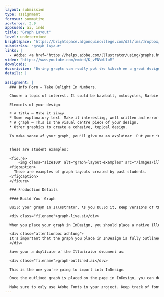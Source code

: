 ```yaml
---
layout: submission
type: assignment
formsum: summative
sortorder: 3.9
appsused: ai, indd
title: "Graph Layout"
level: undetermined
brightspace: "https://brightspace.algonquincollege.com/d2l/lms/dropbox/user/folder_submit_files.d2l?db=121204&grpid=0&isprv=0&bp=0&ou=145550"
submission: "graph-layout"
links: |
  - Adobe: <a href="https://helpx.adobe.com/illustrator/using/graphs.html" title="Adobe: Graphs" target="_blank">Graphs</a>
video: "https://www.youtube.com/embed/K_vENVmUluM"
downloads:
description: "Boring graphs can really put the kibosh on a great design. As a designer, one of the most difficult and rewarding jobs is to transform boring data into exciting, engaging visuals. The challenge is to present so many numbers in a compelling way."
details: |
  
assignment: |
  ### Info Porn — Take Delight In Numbers.

  Choose a topic of interest. It could be baseball, motocycles, Barbie Dolls ... it's on you. Find some numbers related to it. So, for example, you could graph the powerband of the <a href="https://www.harley-davidson.com/us/en/motorcycles/2018/softail/fat-boy/detailed-specs-and-pricing.html" title="Harley Davidson Soft Tail Fat Boy" target="_blank">Harley Davidson Soft Tail Fat Boy</a>. In this specific example, you would graph horsepower on one axis and RPM on the other. Don't hesitate to pass your idea by me before you start.

  Elements of your design:

  * A title — Make it zingy.
  * Some explanatory text. Make it interesting, well written and error-free.
  * A graph — This is the visual centre piece of your design.
  * Other graphics to create a cohesive, topical design.

  To make sense of your graph, you'll give me an explainer. Put your information in context, graphically. Your graph needs to be delivered in the form of a cohesive, unified page design — a letter-sized page. <strong>Create this layout in InDesign.</strong>

   
  These are student examples:

  <figure>
      <img class="size100" alt="graph-layout-examples" src="/images/illustrator-graph-layout/graphs-layout-student-examples.jpg">
  <figcaption>
    These are examples of graph layouts created by past students.
  </figcaption>
  </figure>

  ### Production Details

  #### Build Your Graph

  Build your graph in Illustrator. As you build it, keep versions of the artwork in a single file so you can revert to a previous version, if needed. Name your Illustrator file:

  <div class="filename">graph-live.ai</div>

  When you place your graph in InDesign, you should place a native Illustrator (.ai) document.

  <div class="attentionbox achtung">
  It's important that the graph you place in InDesign is fully outlined. Before you place your graph, make sure you duplicate your document. Outline all fonts in the graph. Also, select this duplicate graph, then expand it using Object > Expand...
  </div>

  Save your a duplicate of the Illustrator document as:

  <div class="filename">graph-outlined.ai</div>

  This is the one you're going to import into InDesign.

  Once the outlined graph is placed on the page in InDesign, you can do the rest of the layout there. Avoid placing a whole Illustrator layout in InDesign. <em>Only import the outlined graph.</em>

  Make sure to only use Adobe Fonts in your project. Keep track of font usage under <span class="command">Type > Find Fonts...</span>. The only fonts in the list should be the ones you're using in your design.
---
```


